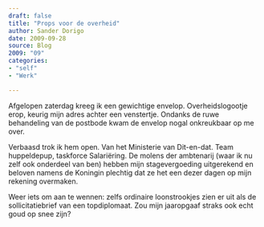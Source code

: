 ```yaml
---
draft: false
title: "Props voor de overheid"
author: Sander Dorigo
date: 2009-09-28
source: Blog
2009: "09"
categories:
- "self"
- "Werk"

---
```


Afgelopen zaterdag kreeg ik een gewichtige envelop. Overheidslogootje erop, keurig mijn adres achter een venstertje. Ondanks de ruwe behandeling van de postbode kwam de envelop nogal onkreukbaar op me over.

<!--more-->

Verbaasd trok ik hem open. Van het Ministerie van Dit-en-dat. Team huppeldepup, taskforce Salariëring. De molens der ambtenarij (waar ik nu zelf ook onderdeel van ben) hebben mijn stagevergoeding uitgerekend en beloven namens de Koningin plechtig dat ze het een dezer dagen op mijn rekening overmaken.

Weer iets om aan te wennen: zelfs ordinaire loonstrookjes zien er uit als de sollicitatiebrief van een topdiplomaat. Zou mijn jaaropgaaf straks ook echt goud op snee zijn?
